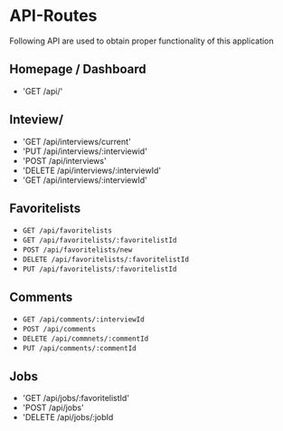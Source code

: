 # API-Routes

Following API are used to obtain proper functionality of this application

## Homepage / Dashboard

- 'GET /api/'

## Inteview/

- 'GET /api/interviews/current' 
- 'PUT /api/interviews/:interviewid' 
- 'POST /api/interviews' 
- 'DELETE /api/interviews/:interviewId'
- 'GET /api/interviews/:interviewId'

## Favoritelists

- `GET /api/favoritelists`
- `GET /api/favoritelists/:favoritelistId`
- `POST /api/favoritelists/new`
- `DELETE /api/favoritelists/:favoritelistId`
- `PUT /api/favoritelists/:favoritelistId`

## Comments 

- `GET /api/comments/:interviewId`
- `POST /api/comments`
- `DELETE /api/commnets/:commentId`
- `PUT /api/comments/:commentId`

## Jobs
- 'GET /api/jobs/:favoritelistId'
- 'POST /api/jobs'
- 'DELETE /api/jobs/:jobId

